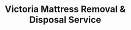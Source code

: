 ---
layout: location.njk
title: Victoria Mattress Removal & Disposal Service
description: Professional mattress removal in Victoria, TX. Next-day pickup  Licensed, insured, and eco-friendly serving the Crossroads of South Texas and Caterpillar manufacturing community.
permalink: /mattress-removal/texas/victoria/
city: Victoria
state: Texas
stateSlug: texas
coordinates:
  lat: 28.8053
  lng: -97.0036
pricing:
  startingPrice: 125
  single: 125
  queen: 125
  king: 135
  boxSpring: 30
neighborhoods:
  - name: "University of Houston Victoria District"
    zipCodes: ["77901", "77904"]
  - name: "Caterpillar Industrial Area"
    zipCodes: ["77901", "77905"]
  - name: "Downtown Victoria"
    zipCodes: ["77901", "77904"]
  - name: "Guadalupe River District"
    zipCodes: ["77901", "77904"]
  - name: "North Victoria"
    zipCodes: ["77901", "77904"]
  - name: "East Victoria"
    zipCodes: ["77904", "77905"]
  - name: "South Victoria"
    zipCodes: ["77901", "77904"]
  - name: "West Victoria"
    zipCodes: ["77901", "77904"]
  - name: "Crossroads District"
    zipCodes: ["77901", "77904"]
  - name: "Golden Crescent Area"
    zipCodes: ["77901", "77905"]
  - name: "Highway 77 Corridor"
    zipCodes: ["77904", "77905"]
  - name: "Highway 59 Corridor"
    zipCodes: ["77901", "77904"]
  - name: "Formosa Plastics Area"
    zipCodes: ["77905", "77901"]
  - name: "Riverside"
    zipCodes: ["77901", "77904"]
  - name: "Memorial Park Area"
    zipCodes: ["77901", "77904"]
zipCodes: 
  - "77901"
  - "77904"
  - "77905"
recyclingPartners:
  - "City of Victoria Solid Waste Department"
  - "Republic Services Victoria"
  - "Victoria County Environmental Services"
  - "Golden Crescent Environmental Initiative"
localRegulations: "Victoria operates municipal solid waste collection through the City Solid Waste Department requiring residents to coordinate standard collection services with specific placement guidelines for curbside pickup. The city's comprehensive framework includes designated collection routes throughout the Golden Crescent region, bulky item scheduling through municipal systems, and coordination requirements for non-standard disposal that complicate waste management throughout South Texas's crossroads community. Municipal guidelines mandate advance coordination for bulky items, specific container placement timing, and compliance with city collection schedules that burden residents with complex disposal planning protocols. Citizens must navigate route-specific timing, advance scheduling requirements, container placement guidelines, and municipal coordination that complicate standard disposal throughout Victoria County's industrial hub. Our professional mattress removal service eliminates these municipal coordination complexities entirely - no advance scheduling through city systems, no route-specific timing requirements, no container placement guidelines, and no municipal coordination protocols. We provide streamlined online booking with immediate next-day pickup, bypassing Victoria's comprehensive but restrictive municipal waste coordination framework completely."
nearbyCities:
  - name: "Houston"
    distance: "125 miles"
    isSuburb: false
  - name: "Austin"
    distance: "140 miles"
    isSuburb: false
  - name: "San Antonio"
    distance: "115 miles"
    isSuburb: false
  - name: "Corpus Christi"
    distance: "85 miles"
    isSuburb: false
  - name: "Dallas"
    distance: "240 miles"
    isSuburb: false
  - name: "Waco"
    distance: "170 miles"
    isSuburb: false
reviews:
  count: 198
  featured:
    - reviewer: "Manufacturing Supervisor Carlos D."
      rating: 5
      text: "Caterpillar plant runs 24/7 - these professionals worked perfectly around my shift schedule. Understood industrial worker timing needs completely."
      neighborhood: "Caterpillar Industrial Area"
    - reviewer: "Dr. Jennifer R."
      rating: 5
      text: "UH-Victoria faculty housing required flexible pickup. They coordinated seamlessly with academic calendar demands!"
      neighborhood: "University of Houston Victoria District"  
    - reviewer: "Lisa M."
      rating: 5
      text: "Called Monday, gone Wednesday. Perfect."
      neighborhood: "Downtown Victoria"
    - reviewer: "Chemical Plant Worker Antonio S."
      rating: 5
      text: "Working at Formosa Plastics means unpredictable schedules and long shifts. These guys made mattress removal the easiest part of my move - showed up exactly when promised, handled everything professionally, and didn't require me to coordinate with Victoria's city waste department. Highly recommend for industrial workers who need reliable service that works around demanding job schedules."
      neighborhood: "Formosa Plastics Area"
    - reviewer: "Maria G."
      rating: 5
      text: "Fast and professional service!"
      neighborhood: "Guadalupe River District"
    - reviewer: "University Professor Michael K."
      rating: 5
      text: "Moving from faculty housing to off-campus - they handled the logistics perfectly while I focused on semester preparation."
      neighborhood: "University of Houston Victoria District"
faqs:
  - question: "How quickly can we remove mattresses in Victoria?"
    answer: "Our next-day service accommodates Caterpillar manufacturing schedules, University of Houston Victoria academic timing, and petrochemical industry demands across all neighborhoods and ZIP codes in South Texas's crossroads hub."
  - question: "Which Victoria areas receive our pickup service?"
    answer: "Complete coverage from University of Houston Victoria District to Caterpillar Industrial Area, Downtown Victoria to Golden Crescent Area, encompassing ZIP codes 77901-77905 throughout the Crossroads of South Texas."
  - question: "What's included in our Victoria pickup service?"
    answer: "Comprehensive pickup, loading, transportation, and eco-friendly recycling for one mattress. Box springs add $30 each with transparent pricing."
  - question: "How does our service compare to Victoria's municipal waste system?"
    answer: "We eliminate advance scheduling through city systems, avoid route-specific timing requirements, skip container placement guidelines, and bypass municipal coordination protocols through immediate online booking with next-day pickup."
  - question: "Can our teams work around industrial and academic schedules?"
    answer: "Absolutely. We coordinate with Caterpillar plant operations, petrochemical facility timing, University of Houston Victoria academic schedules, and the demanding requirements of South Texas's manufacturing community."
  - question: "Do we serve manufacturing and university communities?"
    answer: "Yes, our service accommodates industrial worker relocations, university faculty transitions, student housing needs, and the unique scheduling demands of Victoria's manufacturing and educational economy."
  - question: "Are we licensed for Victoria County operations?"
    answer: "We maintain complete Texas and Victoria County permits with comprehensive insurance, ensuring compliant disposal through our established nationwide recycling partnerships."
  - question: "What payment methods work in Victoria?"
    answer: "All major credit cards, cash, and invoicing available for residents, manufacturing employees, university personnel, petrochemical workers, and businesses throughout Victoria's diverse industrial economy."
schema:
  "@type": "LocalBusiness"
  name: "A Bedder World Victoria"
  address:
    "@type": "PostalAddress"
    addressLocality: "Victoria"
    addressRegion: "TX"
    addressCountry: "US"
  geo:
    "@type": "GeoCoordinates" 
    latitude: 28.8053
    longitude: -97.0036
  telephone: "(720) 263-6094"
  priceRange: "$125-$180"
  aggregateRating:
    "@type": "AggregateRating"
    ratingValue: 4.9
    reviewCount: 198
pageContent:
  heroDescription: "Professional mattress removal throughout Victoria's industrial district and university community. Our licensed, insured teams provide reliable next-day pickup from Caterpillar manufacturing area to University of Houston Victoria with transparent pricing and eco-friendly disposal."
  
  aboutService: "Our efficient mattress disposal service serves Victoria's 65,534 residents by eliminating municipal coordination complexity that requires advance scheduling and route-specific timing protocols. We handle professional pickup, loading, transport, and eco-friendly recycling with transparent $125 pricing while our licensed teams understand both industrial manufacturing demands and university community requirements. Victoria's municipal system requires coordination with City Solid Waste Department for bulky items, advance scheduling through city systems, and compliance with route-specific collection timing throughout the Golden Crescent region. Our streamlined service bypasses these municipal barriers completely: immediate online booking, next-day pickup without route restrictions, and comprehensive handling regardless of scheduling complexity. Caterpillar manufacturing employees managing demanding plant schedules, University of Houston Victoria faculty coordinating around academic calendars, or petrochemical workers in neighborhoods like Formosa Plastics Area and Golden Crescent Area all benefit from our flexible service that adapts to South Texas crossroads industrial demands. Our professional equipment ensures efficient handling while our teams navigate industrial facility access requirements and university district protocols with equal expertise. Our five-minute typical completion times accommodate busy schedules regardless of manufacturing operations or academic timing requirements. From Caterpillar's $125 million excavator plant creating advanced manufacturing jobs to University of Houston Victoria serving regional educational needs, our service covers Victoria's evolution from agricultural center to industrial hub, delivering consistent reliability across all ZIP codes throughout Victoria County's crossroads location."

  serviceAreasIntro: "Our comprehensive pickup coverage serves Victoria's distinctive position as the Crossroads of South Texas and major manufacturing hub. From Caterpillar's excavator plant to University of Houston Victoria's academic programs, our operations accommodate industrial schedules, university timing, and residential community requirements throughout Victoria County's strategic location."

  environmentalImpact: "Our responsible mattress recycling reflects Victoria's industrial community values and commitment to sustainable manufacturing practices within the Golden Crescent region. Since establishing operations in this manufacturing hub, our processing of 198 mattresses has diverted 5,940 cubic feet of waste from regional disposal systems while protecting the Guadalupe River watershed that supports both industrial operations and community environmental initiatives. Our material recovery transforms steel components into construction applications supporting continued industrial expansion, foam elements become manufacturing inputs for the region's growing petrochemical sector, and textile materials undergo processing into specialized industrial products through partnerships that prioritize environmental stewardship. Our recovery operations yield approximately 18 tons of steel redirection, 8 tons of foam utilization, and 3 tons of textile conversion via established recycling networks. Each mattress we collect from Victoria properties - whether from manufacturing worker relocations, university faculty transitions, or industrial community housing upgrades throughout the crossroads district - contributes to sustainable waste management that complements the city's environmental leadership within Texas's premier manufacturing region. Our material recovery rates achieving 80% efficiency demonstrate measurable conservation supporting Victoria's balance of industrial growth with ecological responsibility throughout the historic South Texas crossroads."

  howItWorksScheduling: "Our flexible booking accommodates Victoria's industrial community rhythms including Caterpillar manufacturing operations, petrochemical facility schedules, University of Houston Victoria academic cycles, and residential community timing across all neighborhoods and ZIP codes."

  howItWorksService: "Our expert teams navigate both industrial facility access requirements and university campus protocols, serving manufacturing worker housing and academic community properties with our consistent professional standards throughout the crossroads hub."

  howItWorksDisposal: "Our collected mattresses connect with nationwide recycling systems where specialized processing standards appropriate for manufacturing and academic communities guide material recovery supporting Victoria's environmental initiatives and regional sustainability goals."

  sidebarStats:
    mattressesRemoved: "198"
---